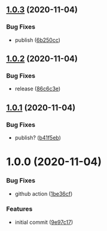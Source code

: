 ## [1.0.3](https://github.com/monx-dev/eslint-config-next/compare/v1.0.2...v1.0.3) (2020-11-04)


### Bug Fixes

* publish ([6b250cc](https://github.com/monx-dev/eslint-config-next/commit/6b250ccdb82476a55c0380a971b887a03c6fc047))

## [1.0.2](https://github.com/monx-dev/eslint-config-next/compare/v1.0.1...v1.0.2) (2020-11-04)


### Bug Fixes

* release ([86c6c3e](https://github.com/monx-dev/eslint-config-next/commit/86c6c3e2059919d732f4e079a4f2e132f9f5fb26))

## [1.0.1](https://github.com/monx-dev/eslint-config-next/compare/v1.0.0...v1.0.1) (2020-11-04)


### Bug Fixes

* publish? ([b41f5eb](https://github.com/monx-dev/eslint-config-next/commit/b41f5eb699498106de702ff238a1b282f3da1000))

# 1.0.0 (2020-11-04)


### Bug Fixes

* github action ([1be36cf](https://github.com/monx-dev/eslint-config-next/commit/1be36cfb9d289be16fdf5bea753bae8942a08a1c))


### Features

* initial commit ([9e97c17](https://github.com/monx-dev/eslint-config-next/commit/9e97c17d5c6b621d30bd8fbcba9527c7e7828689))
